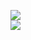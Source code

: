 [![](https://img.shields.io/badge/Made%20With-Github%20Spray-lightgrey.svg?style=for-the-badge&logo=github)](https://github.com/Annihil/github-spray#4483)  
[![](https://i.imgur.com/2DrTn0Z.gif)](https://github.com/Annihil/github-spray)